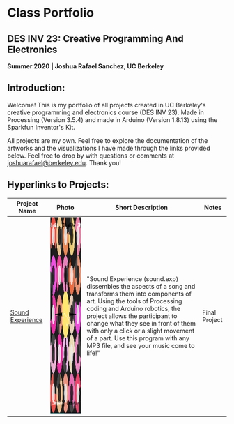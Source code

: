 # Class Portfolio
## DES INV 23: Creative Programming And Electronics
**Summer 2020 | Joshua Rafael Sanchez, UC Berkeley**

## Introduction:
Welcome! This is my portfolio of all projects created in UC Berkeley's creative programming and electronics course (DES INV 23). Made in Processing (Version 3.5.4) and made in Arduino (Version 1.8.13) using the Sparkfun Inventor's Kit. 

All projects are my own.  Feel free to explore the documentation of the artworks and the visualizations I have made through the links provided below.  Feel free to drop by with questions or comments at joshuarafael@berkeley.edu.  Thank you!

## Hyperlinks to Projects:

| Project Name 	| Photo			| Short Description	| Notes			|
| ------------------- 	| ------------------		| ---------------------	| -------------------	|
| [Sound Experience](https://github.com/joshsanchez98/CreativeProgrammingAndElectronics/tree/master/finalProjectSummer2020)	| <img src = 'https://github.com/joshsanchez98/CreativeProgrammingAndElectronics/blob/master/finalProjectSummer2020/screen4.png' width = 450, height = 450> 	| "Sound Experience (sound.exp) dissembles the aspects of a song and transforms them into components of art. Using the tools of Processing coding and Arduino robotics, the project allows the participant to change what they see in front of them with only a click or a slight movement of a part. Use this program with any MP3 file, and see your music come to life!" |  Final Project |
